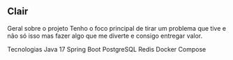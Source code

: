 ## Clair

Geral sobre o projeto
Tenho o foco principal de tirar um problema que tive e não só isso mas fazer algo que me diverte e consigo entregar valor.


Tecnologias
Java 17
Spring Boot
PostgreSQL
Redis
Docker Compose
